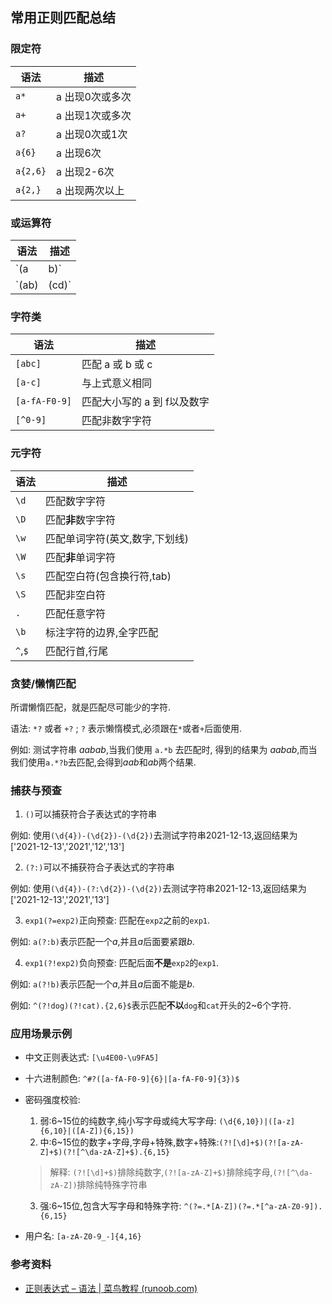 ## 常用正则匹配总结

### 限定符

| 语法     | 描述            |
| -------- | --------------- |
| `a*`     | a 出现0次或多次 |
| `a+`     | a 出现1次或多次 |
| `a?`     | a 出现0次或1次  |
| `a{6}`   | a 出现6次       |
| `a{2,6}` | a 出现2-6次     |
| `a{2,}`  | a 出现两次以上  |

### 或运算符

| 语法        | 描述            |
| ----------- | --------------- |
| `(a|b)`     | 匹配 a 或者 b   |
| `(ab)|(cd)` | 匹配 ab 或者 cd |

### 字符类

| 语法          | 描述                        |
| ------------- | --------------------------- |
| `[abc]`       | 匹配 a 或 b 或 c            |
| `[a-c]`       | 与上式意义相同              |
| `[a-fA-F0-9]` | 匹配大小写的 a 到 f以及数字 |
| `[^0-9]`      | 匹配非数字字符              |

### 元字符

| 语法    | 描述                           |
| ------- | ------------------------------ |
| `\d`    | 匹配数字字符                   |
| `\D`    | 匹配**非**数字字符             |
| `\w`    | 匹配单词字符(英文,数字,下划线) |
| `\W`    | 匹配**非**单词字符             |
| `\s`    | 匹配空白符(包含换行符,tab)     |
| `\S`    | 匹配非空白符                   |
| `.`     | 匹配任意字符                   |
| `\b`    | 标注字符的边界,全字匹配        |
| `^`,`$` | 匹配行首,行尾                  |

### 贪婪/懒惰匹配

所谓懒惰匹配，就是匹配尽可能少的字符.

语法: `*?` 或者 `+?` ; `?` 表示懒惰模式,必须跟在`*`或者`+`后面使用.

例如: 测试字符串 $aabab$,当我们使用 `a.*b` 去匹配时, 得到的结果为 $aabab$,而当我们使用`a.*?b`去匹配,会得到$aab$和$ab$两个结果.

### 捕获与预查

1. `()`可以捕获符合子表达式的字符串

例如: 使用`(\d{4})-(\d{2})-(\d{2})`去测试字符串2021-12-13,返回结果为['2021-12-13','2021','12','13']

2. `(?:)`可以不捕获符合子表达式的字符串

例如: 使用`(\d{4})-(?:\d{2})-(\d{2})`去测试字符串2021-12-13,返回结果为['2021-12-13','2021','13']

3. `exp1(?=exp2)`正向预查: 匹配在`exp2`之前的`exp1`.

例如: `a(?:b)`表示匹配一个$a$,并且$a$后面要紧跟$b$.

4. `exp1(?!exp2)`负向预查: 匹配后面**不是**`exp2`的`exp1`.

例如: `a(?!b)`表示匹配一个$a$,并且$a$后面不能是$b$.

例如: `^(?!dog)(?!cat).{2,6}$`表示匹配**不以**`dog`和`cat`开头的2~6个字符.

### 应用场景示例

+ 中文正则表达式: `[\u4E00-\u9FA5]`

+ 十六进制颜色: `^#?([a-fA-F0-9]{6}|[a-fA-F0-9]{3})$`

+ 密码强度校验:

  1. 弱:6~15位的纯数字,纯小写字母或纯大写字母: `(\d{6,10})|([a-z]{6,10}|([A-Z]){6,15})`
  2. 中:6~15位的数字+字母,字母+特殊,数字+特殊:`(?![\d]+$)(?![a-zA-Z]+$)(?![^\da-zA-Z]+$).{6,15}`
  >  解释: `(?![\d]+$)`排除纯数字,`(?![a-zA-Z]+$)`排除纯字母,`(?![^\da-zA-Z])`排除纯特殊字符串
  
  3. 强:6~15位,包含大写字母和特殊字符: `^(?=.*[A-Z])(?=.*[^a-zA-Z0-9]).{6,15}`

+ 用户名: `[a-zA-Z0-9_-]{4,16}`

### 参考资料

+ [正则表达式 – 语法 | 菜鸟教程 (runoob.com)](https://www.runoob.com/regexp/regexp-syntax.html)
